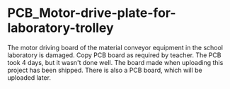 # PCB_Motor-drive-plate-for-laboratory-trolley
The motor driving board of the material conveyor equipment in the school laboratory is damaged. Copy PCB board as required by teacher. The PCB took 4 days, but it wasn't done well. The board made when uploading this project has been shipped. There is also a PCB board, which will be uploaded later.
